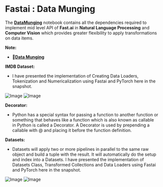 # **Fastai : Data Munging**

The [**DataMunging**](https://github.com/ThinamXx/Fastai/blob/main/10.%20Data%20Munging/DataMunging.ipynb) notebook contains all the dependencies required to implement mid level API of **Fast.ai** in **Natural Language Processing** and **Computer Vision** which provides greater flexibility to apply transformations on data items. 

**Note:**
  - 📑[**Data Munging**](https://nbviewer.jupyter.org/github/ThinamXx/Fastai/blob/main/10.%20Data%20Munging/DataMunging.ipynb)

**IMDB Dataset:**
- I have presented the implementation of Creating Data Loaders, Tokenization and Numericalization using Fastai and PyTorch here in the snapshot.

![Image](https://github.com/ThinamXx/300Days__MachineLearningDeepLearning/blob/main/Images/Day%20236.PNG)
![Image](https://github.com/ThinamXx/300Days__MachineLearningDeepLearning/blob/main/Images/Day%20237.PNG)

**Decorator:**
- Python has a special syntax for passing a function to another function or something that behaves like a function which is also known as callable in Python is called a Decorator. A Decorator is used by prepending a callable with @ and placing it before the function definition. 

**Datasets:**
- Datasets will apply two or more pipelines in parallel to the same raw object and build a tuple with the result. It will automatically do the setup and index into a Datasets. I have presented the implementation of Datasets Class, Transformed Collections and Data Loaders using Fastai and PyTorch here in the snapshot. 

![Image](https://github.com/ThinamXx/300Days__MachineLearningDeepLearning/blob/main/Images/Day%20238.PNG)
![Image](https://github.com/ThinamXx/300Days__MachineLearningDeepLearning/blob/main/Images/Day%20239.PNG)
